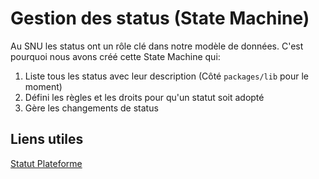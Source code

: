 # Gestion des status (State Machine)

Au SNU les status ont un rôle clé dans notre modèle de données.
C'est pourquoi nous avons créé cette State Machine qui:

1. Liste tous les status avec leur description (Côté `packages/lib` pour le moment)
2. Défini les règles et les droits pour qu'un statut soit adopté
3. Gère les changements de status

## Liens utiles

[Statut Plateforme](https://miro.com/app/board/o9J_ln0aZe4=/)
